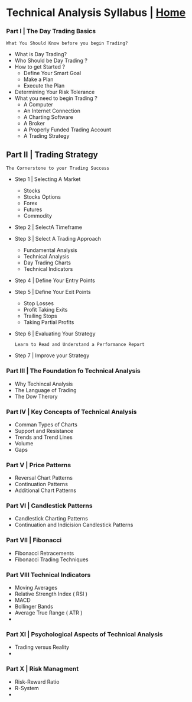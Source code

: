 # Technical Analysis Syllabus | <a href="https://github.com/SanjeevStephan/MySpace-Public/blob/master/Day-Trading.md">Home</a> 
### Part I | The Day Trading Basics 
    What You Should Know before you begin Trading?
* What is Day Trading?
* Who Should be Day Trading ?
* How to get Started ?
  * Define Your Smart Goal
  * Make a Plan
  * Execute the Plan
* Determining Your Risk Tolerance
* What you need to begin Trading ?
  * A Computer
  * An Internet Connection
  * A Charting Software
  * A Broker
  * A Properly Funded Trading Account
  * A Trading Strategy
## Part II | Trading Strategy
    The Cornerstone to your Trading Success
* Step 1 | Selecting A Market
  * Stocks
  * Stocks Options
  * Forex
  * Futures
  * Commodity
* Step 2 | SelectA Timeframe
* Step 3 | Select A Trading Approach
  * Fundamental Analysis
  * Technical Analysis
  * Day Trading Charts
  * Technical Indicators
* Step 4 | Define Your Entry Points
* Step 5 | Define Your Exit Points
  * Stop Losses
  * Profit Taking Exits
  * Trailing Stops
  * Taking Partial Profits
* Step 6 | Evaluating Your Strategy
       
      Learn to Read and Understand a Performance Report
* Step 7 | Improve your Strategy     
    
### Part III | The Foundation fo Technical Analysis
* Why Techincal Analysis
* The Language of Trading
* The Dow Therory  
### Part IV | Key Concepts of Technical Analysis
* Comman Types of Charts
* Support and Resistance
* Trends and Trend Lines
* Volume
* Gaps
### Part V | Price Patterns
* Reversal Chart Patterns
* Continuation Patterns
* Additional Chart Patterns
### Part VI | Candlestick Patterns
* Candlestick Charting Patterns
* Continuation and Indicision Candlestick Patterns
### Part VII | Fibonacci
* Fibonacci Retracements
* Fibonacci Trading Techniques
### Part VIII Technical Indicators
* Moving Averages
* Relative Strength Index ( RSI )
* MACD
* Bollinger Bands
* Average True Range ( ATR )
*
### Part XI | Psychological Aspects of Technical Analysis
* Trading versus Reality
* 
### Part X | Risk Managment
* Risk-Reward Ratio
* R-System
* 
